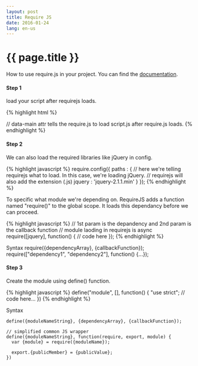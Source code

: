 ```yaml
---
layout: post
title: Require JS
date: 2016-01-24
lang: en-us
---
```


# {{ page.title }}

How to use require.js in your project. You can find the [documentation](http://requirejs.org/). 

#### Step 1 ####

load your script after requirejs loads.

{% highlight html %}
<head>
  // data-main attr tells the require.js to load script.js after require.js loads.
  <script src="require.js" data-main="your script.js"></script>
</head>
{% endhighlight %}

#### Step 2 ####

We can also load the required libraries like jQuery in config.

{% highlight javascript %}
require.config({
  paths : {
    // here we're telling requirejs what to load. In this case, we're loading jQuery.
    // requirejs will also add the extension (.js)
    jquery : 'jquery-2.1.1.min'
  }
});
{% endhighlight %}

To specific what module we're depending on. RequireJS adds a function named "require()" to the global scope. It loads this dependancy before we can proceed.

{% highlight javascript %}
// 1st param is the depandency and 2nd param is the callback function
// module laoding in requirejs is async
require([jquery], function() {
  // code here
});
{% endhighlight %}

Syntax
	require({dependencyArray}, {callbackFunction});
	require(["dependency1", "dependency2"], function() {...});

#### Step 3 ####

Create the module using define() function.

{% highlight javascript %}
define("module", [], function() {
  "use strict";
  // code here...
})
{% endhighlight %}

Syntax 

	define({moduleNameString}, {dependencyArray}, {callbackFunction});
	
	// simplified common JS wrapper
	define({moduleNameString}, function(require, export, module) {
	  var {module} = require({moduleName});

	  export.{publicMember} = {publicValue};
	})